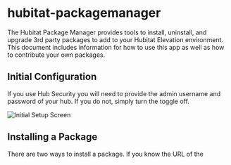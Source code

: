 # hubitat-packagemanager
 The Hubitat Package Manager provides tools to install, uninstall, and upgrade 3rd party packages to add to your Hubitat Elevation environment. This document includes information for how to use this app as well as how to contribute your own packages.
 
 ## Initial Configuration
 If you use Hub Security you will need to provide the admin username and password of your hub. If you do not, simply turn the toggle off.
 
 ![Initial Setup Screen](https://github.com/dcmeglio/hubitat-packagemanager/raw/master/imgs/MainPage1.PNG)
 
 ## Installing a Package
 There are two ways to install a package. If you know the URL of the 